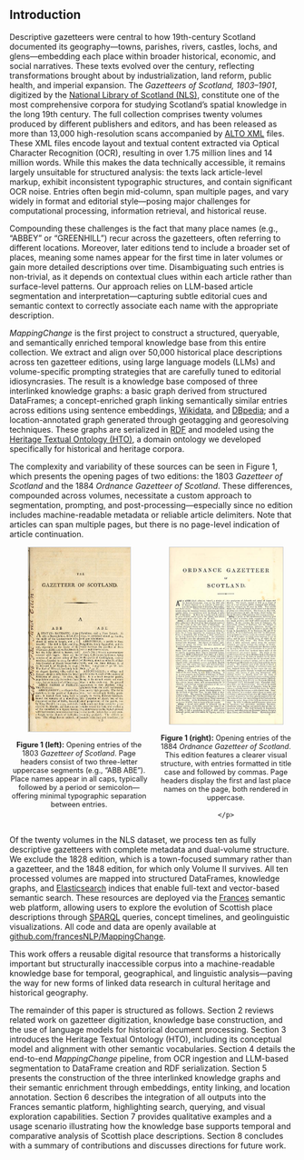 ## Introduction

Descriptive gazetteers were central to how 19th-century Scotland documented its geography—towns, parishes, rivers, castles, lochs, and glens—embedding each place within broader historical, economic, and social narratives. These texts evolved over the century, reflecting transformations brought about by industrialization, land reform, public health, and imperial expansion. The *Gazetteers of Scotland, 1803–1901*, digitized by the [National Library of Scotland (NLS)](https://data.nls.uk/data/digitised-collections), constitute one of the most comprehensive corpora for studying Scotland’s spatial knowledge in the long 19th century. The full collection comprises twenty volumes produced by different publishers and editors, and has been released as more than 13,000 high-resolution scans accompanied by [ALTO XML](https://www.loc.gov/standards/alto/) files. These XML files encode layout and textual content extracted via Optical Character Recognition (OCR), resulting in over 1.75 million lines and 14 million words. While this makes the data technically accessible, it remains largely unsuitable for structured analysis: the texts lack article-level markup, exhibit inconsistent typographic structures, and contain significant OCR noise. Entries often begin mid-column, span multiple pages, and vary widely in format and editorial style—posing major challenges for computational processing, information retrieval, and historical reuse.

Compounding these challenges is the fact that many place names (e.g., “ABBEY” or “GREENHILL”) recur across the gazetteers, often referring to different locations. Moreover, later editions tend to include a broader set of places, meaning some names appear for the first time in later volumes or gain more detailed descriptions over time. Disambiguating such entries is non-trivial, as it depends on contextual clues within each article rather than surface-level patterns. Our approach relies on LLM-based article segmentation and interpretation—capturing subtle editorial cues and semantic context to correctly associate each name with the appropriate description.

*MappingChange* is the first project to construct a structured, queryable, and semantically enriched temporal knowledge base from this entire collection. We extract and align over 50,000 historical place descriptions across ten gazetteer editions, using large language models (LLMs) and volume-specific prompting strategies that are carefully tuned to editorial idiosyncrasies. The result is a knowledge base composed of three interlinked knowledge graphs: a basic graph derived from structured DataFrames; a concept-enriched graph linking semantically similar entries across editions using sentence embeddings, [Wikidata](https://www.wikidata.org), and [DBpedia](https://www.dbpedia.org); and a location-annotated graph generated through geotagging and georesolving techniques. These graphs are serialized in [RDF](https://www.w3.org/RDF/) and modeled using the [Heritage Textual Ontology (HTO)](https://w3id.org/hto), a domain ontology we developed specifically for historical and heritage corpora.


The complexity and variability of these sources can be seen in Figure 1, which presents the opening pages of two editions: the 1803 *Gazetteer of Scotland* and the 1884 *Ordnance Gazetteer of Scotland*. These differences, compounded across volumes, necessitate a custom approach to segmentation, prompting, and post-processing—especially since no edition includes machine-readable metadata or reliable article delimiters. Note that articles can span multiple pages, but there is no page-level indication of article continuation.

<div style="display: flex; justify-content: space-between; align-items: flex-start; gap: 1em;">
  <div style="flex: 1; text-align: center;">
    <img src="images/1803-gazetteer-page.jpg" alt="First page of the 1803 Gazetteer of Scotland" style="max-width: 180px; height: auto; border: 1px solid #ccc;">
    <p style="font-size: 0.9em;">
      <strong>Figure 1 (left):</strong> Opening entries of the 1803 <em>Gazetteer of Scotland</em>. Page headers consist of two three-letter uppercase segments (e.g., “ABB ABE”). Place names appear in all caps, typically followed by a period or semicolon—offering minimal typographic separation between entries.
    </p>
  </div>
  <div style="flex: 1; text-align: center;">
    <img src="images/1884-gazetteer-page.jpg" alt="First page of the 1884 Ordnance Gazetteer of Scotland" style="max-width: 200px; height: auto; border: 1px solid #ccc;">
    <p style="font-size: 0.9em;">
        <strong>Figure 1 (right):</strong> Opening entries of the 1884 <em>Ordnance Gazetteer of Scotland</em>. This edition features a clearer visual structure, with entries formatted in title case and followed by commas. Page headers display the first and last place names on the page, both rendered in uppercase.

    </p>
  </div>
</div>
 

Of the twenty volumes in the NLS dataset, we process ten as fully descriptive gazetteers with complete metadata and dual-volume structure. We exclude the 1828 edition, which is a town-focused summary rather than a gazetteer, and the 1848 edition, for which only Volume II survives. All ten processed volumes are mapped into structured DataFrames, knowledge graphs, and [Elasticsearch](https://www.elastic.co/) indices that enable full-text and vector-based semantic search. These resources are deployed via the [Frances](http://www.frances-ai.com) semantic web platform, allowing users to explore the evolution of Scottish place descriptions through [SPARQL](https://www.w3.org/TR/rdf-sparql-query/) queries, concept timelines, and geolinguistic visualizations. All code and data are openly available at [github.com/francesNLP/MappingChange](https://github.com/francesNLP/MappingChange).

This work offers a reusable digital resource that transforms a historically important but structurally inaccessible corpus into a machine-readable knowledge base for temporal, geographical, and linguistic analysis—paving the way for new forms of linked data research in cultural heritage and historical geography.

The remainder of this paper is structured as follows. Section 2 reviews related work on gazetteer digitization, knowledge base construction, and the use of language models for historical document processing. Section 3 introduces the Heritage Textual Ontology (HTO), including its conceptual model and alignment with other semantic vocabularies. Section 4 details the end-to-end *MappingChange* pipeline, from OCR ingestion and LLM-based segmentation to DataFrame creation and RDF serialization. Section 5 presents the construction of the three interlinked knowledge graphs and their semantic enrichment through embeddings, entity linking, and location annotation. Section 6 describes the integration of all outputs into the Frances semantic platform, highlighting search, querying, and visual exploration capabilities. Section 7 provides qualitative examples and a usage scenario illustrating how the knowledge base supports temporal and comparative analysis of Scottish place descriptions. Section 8 concludes with a summary of contributions and discusses directions for future work.

